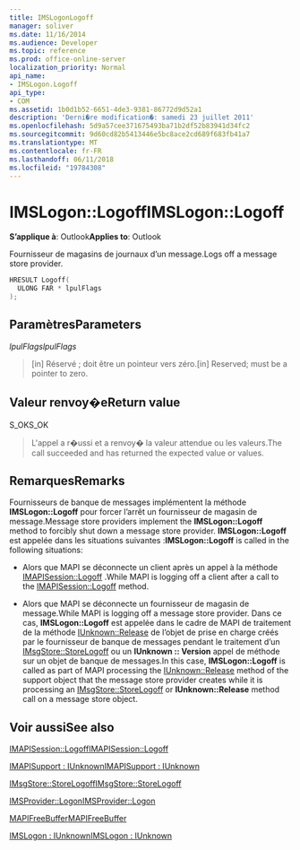 ```yaml
---
title: IMSLogonLogoff
manager: soliver
ms.date: 11/16/2014
ms.audience: Developer
ms.topic: reference
ms.prod: office-online-server
localization_priority: Normal
api_name:
- IMSLogon.Logoff
api_type:
- COM
ms.assetid: 1b0d1b52-6651-4de3-9381-86772d9d52a1
description: 'Derni�re modification�: samedi 23 juillet 2011'
ms.openlocfilehash: 5d9a57cee371675493ba71b2df52b83941d34fc2
ms.sourcegitcommit: 9d60cd82b5413446e5bc8ace2cd689f683fb41a7
ms.translationtype: MT
ms.contentlocale: fr-FR
ms.lasthandoff: 06/11/2018
ms.locfileid: "19784308"
---
```

# <a name="imslogonlogoff"></a><span data-ttu-id="06ec3-103">IMSLogon::Logoff</span><span class="sxs-lookup"><span data-stu-id="06ec3-103">IMSLogon::Logoff</span></span>

  
  
<span data-ttu-id="06ec3-104">**S’applique à**: Outlook</span><span class="sxs-lookup"><span data-stu-id="06ec3-104">**Applies to**: Outlook</span></span> 
  
<span data-ttu-id="06ec3-105">Fournisseur de magasins de journaux d’un message.</span><span class="sxs-lookup"><span data-stu-id="06ec3-105">Logs off a message store provider.</span></span> 
  
```cpp
HRESULT Logoff(
  ULONG FAR * lpulFlags
);
```

## <a name="parameters"></a><span data-ttu-id="06ec3-106">Paramètres</span><span class="sxs-lookup"><span data-stu-id="06ec3-106">Parameters</span></span>

 <span data-ttu-id="06ec3-107">_lpulFlags_</span><span class="sxs-lookup"><span data-stu-id="06ec3-107">_lpulFlags_</span></span>
  
> <span data-ttu-id="06ec3-108">[in] Réservé ; doit être un pointeur vers zéro.</span><span class="sxs-lookup"><span data-stu-id="06ec3-108">[in] Reserved; must be a pointer to zero.</span></span>
    
## <a name="return-value"></a><span data-ttu-id="06ec3-109">Valeur renvoy�e</span><span class="sxs-lookup"><span data-stu-id="06ec3-109">Return value</span></span>

<span data-ttu-id="06ec3-110">S_OK</span><span class="sxs-lookup"><span data-stu-id="06ec3-110">S_OK</span></span> 
  
> <span data-ttu-id="06ec3-111">L'appel a r�ussi et a renvoy� la valeur attendue ou les valeurs.</span><span class="sxs-lookup"><span data-stu-id="06ec3-111">The call succeeded and has returned the expected value or values.</span></span>
    
## <a name="remarks"></a><span data-ttu-id="06ec3-112">Remarques</span><span class="sxs-lookup"><span data-stu-id="06ec3-112">Remarks</span></span>

<span data-ttu-id="06ec3-113">Fournisseurs de banque de messages implémentent la méthode **IMSLogon::Logoff** pour forcer l’arrêt un fournisseur de magasin de message.</span><span class="sxs-lookup"><span data-stu-id="06ec3-113">Message store providers implement the **IMSLogon::Logoff** method to forcibly shut down a message store provider.</span></span> <span data-ttu-id="06ec3-114">**IMSLogon::Logoff** est appelée dans les situations suivantes :</span><span class="sxs-lookup"><span data-stu-id="06ec3-114">**IMSLogon::Logoff** is called in the following situations:</span></span> 
  
- <span data-ttu-id="06ec3-115">Alors que MAPI se déconnecte un client après un appel à la méthode [IMAPISession::Logoff](imapisession-logoff.md) .</span><span class="sxs-lookup"><span data-stu-id="06ec3-115">While MAPI is logging off a client after a call to the [IMAPISession::Logoff](imapisession-logoff.md) method.</span></span> 
    
- <span data-ttu-id="06ec3-116">Alors que MAPI se déconnecte un fournisseur de magasin de message.</span><span class="sxs-lookup"><span data-stu-id="06ec3-116">While MAPI is logging off a message store provider.</span></span> <span data-ttu-id="06ec3-117">Dans ce cas, **IMSLogon::Logoff** est appelée dans le cadre de MAPI de traitement de la méthode [IUnknown::Release](http://msdn.microsoft.com/en-us/library/ms682317%28v=VS.85%29.aspx) de l’objet de prise en charge créés par le fournisseur de banque de messages pendant le traitement d’un [IMsgStore::StoreLogoff](imsgstore-storelogoff.md) ou un **IUnknown :: Version** appel de méthode sur un objet de banque de messages.</span><span class="sxs-lookup"><span data-stu-id="06ec3-117">In this case, **IMSLogon::Logoff** is called as part of MAPI processing the [IUnknown::Release](http://msdn.microsoft.com/en-us/library/ms682317%28v=VS.85%29.aspx) method of the support object that the message store provider creates while it is processing an [IMsgStore::StoreLogoff](imsgstore-storelogoff.md) or **IUnknown::Release** method call on a message store object.</span></span> 
    
## <a name="see-also"></a><span data-ttu-id="06ec3-118">Voir aussi</span><span class="sxs-lookup"><span data-stu-id="06ec3-118">See also</span></span>



[<span data-ttu-id="06ec3-119">IMAPISession::Logoff</span><span class="sxs-lookup"><span data-stu-id="06ec3-119">IMAPISession::Logoff</span></span>](imapisession-logoff.md)
  
[<span data-ttu-id="06ec3-120">IMAPISupport : IUnknown</span><span class="sxs-lookup"><span data-stu-id="06ec3-120">IMAPISupport : IUnknown</span></span>](imapisupportiunknown.md)
  
[<span data-ttu-id="06ec3-121">IMsgStore::StoreLogoff</span><span class="sxs-lookup"><span data-stu-id="06ec3-121">IMsgStore::StoreLogoff</span></span>](imsgstore-storelogoff.md)
  
[<span data-ttu-id="06ec3-122">IMSProvider::Logon</span><span class="sxs-lookup"><span data-stu-id="06ec3-122">IMSProvider::Logon</span></span>](imsprovider-logon.md)
  
[<span data-ttu-id="06ec3-123">MAPIFreeBuffer</span><span class="sxs-lookup"><span data-stu-id="06ec3-123">MAPIFreeBuffer</span></span>](mapifreebuffer.md)
  
[<span data-ttu-id="06ec3-124">IMSLogon : IUnknown</span><span class="sxs-lookup"><span data-stu-id="06ec3-124">IMSLogon : IUnknown</span></span>](imslogoniunknown.md)

